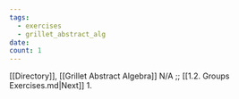 ```yaml
---
tags:
  - exercises
  - grillet_abstract_alg
date: 
count: 1
---
```

[[Directory]], [[Grillet Abstract Algebra]]
N/A ;; [[1.2. Groups Exercises.md|Next]]
1. 